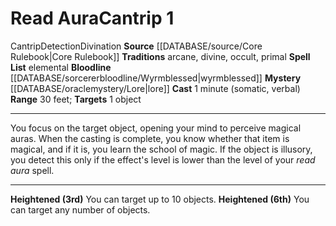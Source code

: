 ﻿---
actions: null
area: null
bloodline: '[[DATABASE/sorcererbloodline/Wyrmblessed|Wyrmblessed]]'
component:
- Somatic
- Verbal
cost: null
deity: null
domain: null
duration: null
element: null
heighten: 3rd, 6th
heighten_level: 1, 3, 6
id: '246'
lesson: null
level: '1'
mystery: '[[DATABASE/oraclemystery/Lore|Lore]]'
name: Read Aura
patron_theme: null
range: 30 feet
rarity: Common
requirement: null
rus_type_level: null
saving_throw: null
school: Divination
source: '[[DATABASE/source/Core Rulebook|Core Rulebook]]'
target: 1 object
tradition:
- Arcane
- Divine
- Occult
- Primal
- Elemental
trait:
- '[[DATABASE/trait/Cantrip|Cantrip]]'
- '[[DATABASE/trait/Detection|Detection]]'
- '[[DATABASE/trait/Divination|Divination]]'
trigger: null
type: Cantrip

---
# Read Aura<span class="item-type">Cantrip 1</span>

<span class="item-trait">Cantrip</span><span class="item-trait">Detection</span><span class="item-trait">Divination</span>
**Source** [[DATABASE/source/Core Rulebook|Core Rulebook]] 
**Traditions** arcane, divine, occult, primal
**Spell List** elemental
**Bloodline** [[DATABASE/sorcererbloodline/Wyrmblessed|wyrmblessed]]
**Mystery** [[DATABASE/oraclemystery/Lore|lore]]
**Cast** 1 minute (somatic, verbal)
**Range** 30 feet; **Targets** 1 object

---
You focus on the target object, opening your mind to perceive magical auras. When the casting is complete, you know whether that item is magical, and if it is, you learn the school of magic.
 If the object is illusory, you detect this only if the effect's level is lower than the level of your _read aura_ spell.

---
**Heightened (3rd)** You can target up to 10 objects.
**Heightened (6th)** You can target any number of objects.